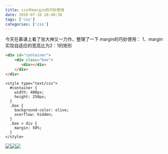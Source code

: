 ```yaml
---
title: css中margin的巧妙使用
date: 2016-07-16 18:40:38
tags: ['css']
categories: ['css']
---
```

今天在慕课上看了张大神又一力作，整理了一下
margin的巧妙使用：
1、margin实现自适应的宽高比为2：1的矩形

```html
<div id="container">  
    <div class="box">  
       <div></div>  
    </div>  
</div>  
```
```
<style type="text/css">  
  #container {  
    width: 400px;  
    height: 250px;  
  }  
  .box {  
    background-color: olive;  
    overflow: hidden;  
  }  
  .box > div {  
    margin: 50%;  
  }  
</style>
```

![](http://upload-images.jianshu.io/upload_images/7018384-24ac7fb1fccbcec6?imageMogr2/auto-orient/strip%7CimageView2/2/w/1240)![](http://upload-images.jianshu.io/upload_images/7018384-70156a9605e570a9?imageMogr2/auto-orient/strip%7CimageView2/2/w/1240)![](http://upload-images.jianshu.io/upload_images/7018384-92ecf8c007214a71?imageMogr2/auto-orient/strip%7CimageView2/2/w/1240)


